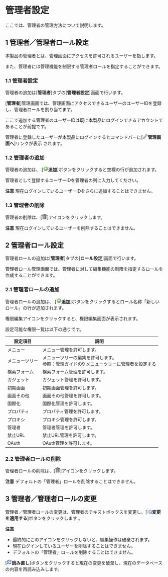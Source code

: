 # 管理者設定

ここでは、管理者の管理方法について説明します。

## 1 管理者／管理者ロール設定

本製品の管理者とは、管理画面にアクセスを許可されるユーザーを指します。

また、管理者には管理機能を制限する管理者ロールを指定することができます。

### 1.1 管理者設定

管理者の追加は[**管理者**]タブの[**管理者設定**]画面で行います。

[**管理者**]管理画面では、管理画面にアクセスできるユーザーのユーザーIDを登録し、管理者ロールを割り当てます。

ここで追加する管理者のユーザーIDは既に本製品にログインできるアカウントであることが前提です。

管理者に登録したユーザーが本製品にログインするとコマンドバーに[![Properties icon]**管理画面へ**]リンクが表示
されます。

### 1.2 管理者の追加

管理者の追加は、 [![Add icon]**追加**]ボタンをクリックすると空欄の行が追加されます。

管理者として登録するユーザーIDを管理者の列に入力してください。

**注意** 現在ログインしているユーザーIDをさらに追加することはできません。

### 1.3 管理者の削除

管理者の削除は、[![Trash icon]]アイコンをクリックします。

**注意** 現在ログインしているユーザーを削除することはできません。

## 2 管理者ロール設定

管理者ロールの追加は[**管理者**]タブの[**ロール設定**]画面で行います。

管理者ロール管理画面では、管理者に対して編集機能の制限を指定するロールを作成することができます。

### 2.1 管理者ロールの追加

管理者ロールの追加は、 [![Add icon]**追加**]ボタンをクリックするとロール名称「新しいロール」の行が追加されます。

権限編集アイコンをクリックすると、権限編集画面が表示されます。

設定可能な権限一覧は以下の通りです。

<table>
    <thead>
        <tr>
            <th>設定項目</th><th>説明</th>
        </tr>
    </thead>
    <tbody>
        <tr>
            <td>メニュー</td>
            <td>メニュー管理を許可します。</td>
        </tr>
        <tr>
            <td>メニューツリー</td>
            <td>
            メニューツリーの編集を許可します。<br/>
            参照：管理ガイドの<a href="menu-settings.md#set_admin">9 メニューツリーに管理者を設定する</a>
            </td>
        </tr>
        <tr>
            <td>検索フォーム</td>
            <td>検索フォーム管理を許可します。</td>
        </tr>
        <tr>
            <td>ガジェット</td>
            <td>ガジェット管理を許可します。</td>
        </tr>
        <tr>
            <td>初期画面</td>
            <td>初期画面管理を許可します。</td>
        </tr>
        <tr>
            <td>画面その他</td>
            <td>画面その他管理を許可します。</td>
        </tr>
        <tr>
            <td>国際化</td>
            <td>国際化管理を許可します。</td>
        </tr>
        <tr>
            <td>プロパティ</td>
            <td>プロパティ管理を許可します。</td>
        </tr>
        <tr>
            <td>プロキシ</td>
            <td>プロキシ管理を許可します。</td>
        </tr>
        <tr>
            <td>管理者</td>
            <td>管理者管理を許可します。</td>
        </tr>
        <tr>
            <td>禁止URL</td>
            <td>禁止URL管理を許可します。</td>
        </tr>
        <tr>
            <td>OAuth</td>
            <td>OAuth管理を許可します。</td>
        </tr>
    </tbody>
</table>

### 2.2 管理者ロールの削除

管理者ロールの削除は、[![Trash icon]]アイコンをクリックします。

**注意** デフォルトの「管理者」ロールを削除することはできません。

## 3 管理者／管理者ロールの変更

管理者／管理者ロールの変更は、管理者のテキストボックスを変更し、[![Apply icon]**変更を適用する**]ボタンをクリックします
。

**注意**


  * 最終的にこのアイコンをクリックしないと、編集操作は破棄されます。
  * 現在ログインしているユーザーを削除することはできません。
  * デフォルトの「管理者」ロールを削除することはできません。

[![Refresh icon]**読み直し**]ボタンをクリックすると現在の変更を破棄し、現在のデータベースの内容を再読み込みします。

[Add icon]: ../../images/add_menu_tree.gif "追加"
[Apply icon]: ../../images/apply_changes.gif "変更を適用する"
[Properties icon]: ../../images/display_all_properties.gif "管理画面へ"
[Refresh icon]: ../../images/refresh.gif "読み直し"
[Trash icon]: ../../images/trash.gif "ごみ箱"
